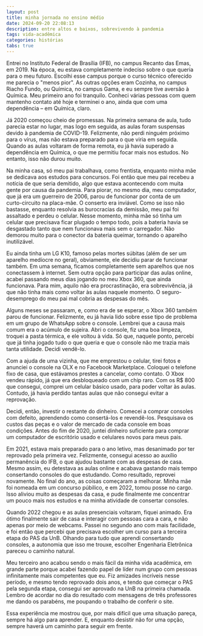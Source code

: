 ```yaml
---
layout: post
title: minha jornada no ensino médio
date: 2024-09-20 22:08:13
description: entre altos e baixos, sobrevivendo à pandemia
tags: vida-acadêmica
categories: histórias
tabs: true
---
```


Entrei no Instituto Federal de Brasília (IFB), no campus Recanto das Emas, em 2019. Na época, eu estava completamente indeciso sobre o que queria para o meu futuro. Escolhi esse campus porque o curso técnico oferecido me parecia o "menos pior". As outras opções eram Cozinha, no campus Riacho Fundo, ou Química, no campus Gama, e eu sempre tive aversão à Química. Meu primeiro ano foi tranquilo. Conheci várias pessoas com quem mantenho contato até hoje e terminei o ano, ainda que com uma dependência – em Química, claro.

Já 2020 começou cheio de promessas. Na primeira semana de aula, tudo parecia estar no lugar, mas logo em seguida, as aulas foram suspensas devido à pandemia de COVID-19. Felizmente, não perdi ninguém próximo para o vírus, mas não estava preparado para o que viria em seguida. Quando as aulas voltaram de forma remota, eu já havia superado a dependência em Química, o que me permitiu focar mais nos estudos. No entanto, isso não durou muito.

Na minha casa, só meu pai trabalhava, como frentista, enquanto minha mãe se dedicava aos estudos para concursos. Foi então que meu pai recebeu a notícia de que seria demitido, algo que estava acontecendo com muita gente por causa da pandemia. Para piorar, no mesmo dia, meu computador, que já era um guerreiro de 2006, parou de funcionar por conta de um curto-circuito na placa-mãe. O conserto era inviável. Como se isso não bastasse, enquanto resolvia as burocracias da demissão, meu pai foi assaltado e perdeu o celular. Nesse momento, minha mãe só tinha um celular que precisava ficar plugado o tempo todo, pois a bateria havia se desgastado tanto que nem funcionava mais sem o carregador. Não demorou muito para o conector da bateria queimar, tornando o aparelho inutilizável.

Eu ainda tinha um LG K10, famoso pelas mortes súbitas (além de ser um aparelho medíocre no geral), obviamente, ele decidiu parar de funcionar também. Em uma semana, ficamos completamente sem aparelhos que nos conectassem à internet. Sem outra opção para participar das aulas online, acabei passando meus dias jogando no meu Xbox 360, que ainda funcionava. Para mim, aquilo não era procrastinação, era sobrevivência, já que não tinha mais como voltar às aulas naquele momento. O seguro-desemprego do meu pai mal cobria as despesas do mês.

Alguns meses se passaram, e, como era de se esperar, o Xbox 360 também parou de funcionar. Felizmente, eu já havia lido sobre esse tipo de problema em um grupo de WhatsApp sobre o console. Lembrei que a causa mais comum era o acúmulo de sujeira. Abri o console, fiz uma boa limpeza, troquei a pasta térmica, e ele voltou à vida. Só que, naquele ponto, percebi que já tinha jogado tudo o que queria e que o console não me trazia mais tanta utilidade. Decidi vendê-lo.

Com a ajuda de uma vizinha, que me emprestou o celular, tirei fotos e anunciei o console na OLX e no Facebook Marketplace. Coloquei o telefone fixo de casa, que estávamos prestes a cancelar, como contato. O Xbox vendeu rápido, já que era desbloqueado com um chip raro. Com os R$ 800 que consegui, comprei um celular básico usado, para poder voltar às aulas. Contudo, já havia perdido tantas aulas que não consegui evitar a reprovação.

Decidi, então, investir o restante do dinheiro. Comecei a comprar consoles com defeito, aprendendo como consertá-los e revendê-los. Pesquisava os custos das peças e o valor de mercado de cada console em boas condições. Antes do fim de 2020, juntei dinheiro suficiente para comprar um computador de escritório usado e celulares novos para meus pais.

Em 2021, estava mais preparado para o ano letivo, mas desanimado por ter reprovado pela primeira vez. Felizmente, consegui acesso ao auxílio permanência do IFB, o que ajudou bastante com as despesas de casa. Mesmo assim, eu detestava as aulas online e acabava gastando mais tempo consertando consoles do que estudando. Como resultado, reprovei novamente. No final do ano, as coisas começaram a melhorar. Minha mãe foi nomeada em um concurso púbilico, e em 2022, tomou posse no cargo. Isso aliviou muito as despesas da casa, e pude finalmente me concentrar um pouco mais nos estudos e na minha atividade de consertar consoles.

Quando 2022 chegou e as aulas presenciais voltaram, fiquei animado. Era ótimo finalmente sair de casa e interagir com pessoas cara a cara, e não apenas por meio de webcams. Passei no segundo ano com mais facilidade, e foi então que percebi que precisava escolher um curso para a terceira etapa do PAS da UnB. Olhando para tudo que aprendi consertando consoles, a autonomia que isso me trouxe, escolher Engenharia Eletrônica pareceu o caminho natural.

Meu terceiro ano acabou sendo o mais fácil da minha vida acadêmica, em grande parte porque acabei fazendo papel de líder num grupo com pessoas infinitamente mais competentes que eu. Fiz amizades incríveis nesse período, e mesmo tendo reprovado dois anos, e tendo que começar o PAS pela segunda etapa, consegui ser aprovado na UnB na primeira chamada. Lembro de acordar no dia do resultado com mensagens de três professores me dando os parabéns, me poupando o trabalho de conferir o site.

Essa experiência me mostrou que, por mais difícil que uma situação pareça, sempre há algo para aprender. E, enquanto desistir não for uma opção, sempre haverá um caminho para seguir em frente.

